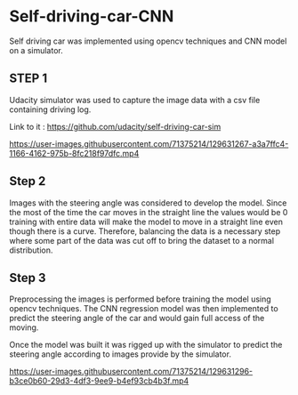 # Self-driving-car-CNN
Self driving car was implemented using opencv techniques and CNN model on a simulator.
## STEP 1

Udacity simulator was used to capture the image data with a csv file containing driving log.

Link to it : https://github.com/udacity/self-driving-car-sim

https://user-images.githubusercontent.com/71375214/129631267-a3a7ffc4-1166-4162-975b-8fc218f97dfc.mp4

## Step 2

Images with the steering angle was  considered to develop the model. Since the most of the time the car moves in the straight line the values would be 0 training with entire data will make the model to move in a straight line even though there is a curve. Therefore, balancing the data is a necessary step where some part of the data was cut off to bring the dataset to a normal distribution.

## Step 3

Preprocessing the images is performed before training the model using opencv techniques. The CNN regression model was then implemented to predict the steering angle of the car and would gain full access of the moving. 

Once the model was built it was rigged up with the simulator to predict the steering angle according to images provide by the simulator.

https://user-images.githubusercontent.com/71375214/129631296-b3ce0b60-29d3-4df3-9ee9-b4ef93cb4b3f.mp4

